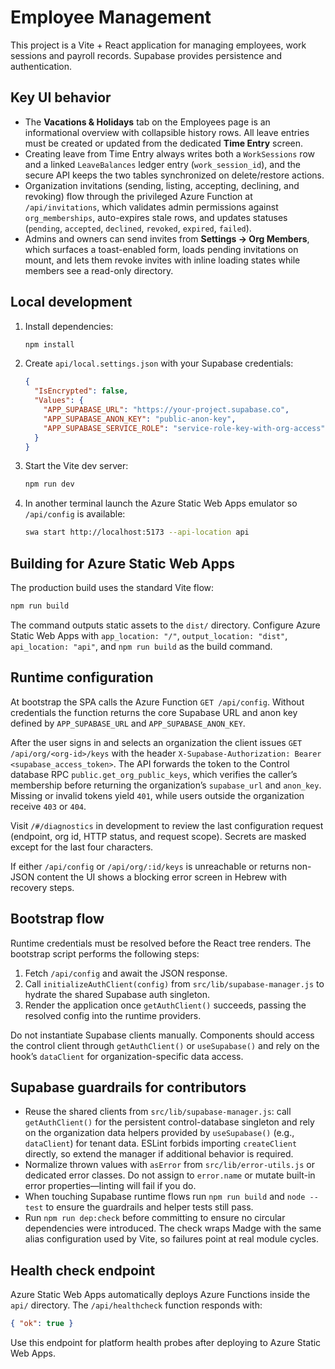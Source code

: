 # Employee Management

This project is a Vite + React application for managing employees, work sessions and payroll records. Supabase provides persistence and authentication.

## Key UI behavior

- The **Vacations & Holidays** tab on the Employees page is an informational overview with collapsible history rows. All leave entries must be created or updated from the dedicated **Time Entry** screen.
- Creating leave from Time Entry always writes both a `WorkSessions` row and a linked `LeaveBalances` ledger entry (`work_session_id`), and the secure API keeps the two tables synchronized on delete/restore actions.
- Organization invitations (sending, listing, accepting, declining, and revoking) flow through the privileged Azure Function at `/api/invitations`, which validates admin permissions against `org_memberships`, auto-expires stale rows, and updates statuses (`pending`, `accepted`, `declined`, `revoked`, `expired`, `failed`).
- Admins and owners can send invites from **Settings → Org Members**, which surfaces a toast-enabled form, loads pending invitations on mount, and lets them revoke invites with inline loading states while members see a read-only directory.

## Local development

1. Install dependencies:
   ```bash
   npm install
   ```
2. Create `api/local.settings.json` with your Supabase credentials:
   ```json
   {
     "IsEncrypted": false,
     "Values": {
       "APP_SUPABASE_URL": "https://your-project.supabase.co",
       "APP_SUPABASE_ANON_KEY": "public-anon-key",
       "APP_SUPABASE_SERVICE_ROLE": "service-role-key-with-org-access"
     }
   }
   ```
3. Start the Vite dev server:
   ```bash
   npm run dev
   ```
4. In another terminal launch the Azure Static Web Apps emulator so `/api/config` is available:
   ```bash
   swa start http://localhost:5173 --api-location api
   ```

## Building for Azure Static Web Apps

The production build uses the standard Vite flow:

```bash
npm run build
```

The command outputs static assets to the `dist/` directory. Configure Azure Static Web Apps with `app_location: "/"`, `output_location: "dist"`, `api_location: "api"`, and `npm run build` as the build command.

## Runtime configuration

At bootstrap the SPA calls the Azure Function `GET /api/config`. Without credentials the function returns the core Supabase URL and anon key defined by `APP_SUPABASE_URL` and `APP_SUPABASE_ANON_KEY`.

After the user signs in and selects an organization the client issues `GET /api/org/<org-id>/keys` with the header `X-Supabase-Authorization: Bearer <supabase_access_token>`. The API forwards the token to the Control database RPC `public.get_org_public_keys`, which verifies the caller’s membership before returning the organization’s `supabase_url` and `anon_key`. Missing or invalid tokens yield `401`, while users outside the organization receive `403` or `404`.

Visit `/#/diagnostics` in development to review the last configuration request (endpoint, org id, HTTP status, and request scope). Secrets are masked except for the last four characters.

If either `/api/config` or `/api/org/:id/keys` is unreachable or returns non-JSON content the UI shows a blocking error screen in Hebrew with recovery steps.

## Bootstrap flow

Runtime credentials must be resolved before the React tree renders. The bootstrap script performs the following steps:

1. Fetch `/api/config` and await the JSON response.
2. Call `initializeAuthClient(config)` from `src/lib/supabase-manager.js` to hydrate the shared Supabase auth singleton.
3. Render the application once `getAuthClient()` succeeds, passing the resolved config into the runtime providers.

Do not instantiate Supabase clients manually. Components should access the control client through `getAuthClient()` or `useSupabase()` and rely on the hook’s `dataClient` for organization-specific data access.

## Supabase guardrails for contributors

- Reuse the shared clients from `src/lib/supabase-manager.js`: call `getAuthClient()` for the persistent control-database singleton and rely on the organization data helpers provided by `useSupabase()` (e.g., `dataClient`) for tenant data. ESLint forbids importing `createClient` directly, so extend the manager if additional behavior is required.
- Normalize thrown values with `asError` from `src/lib/error-utils.js` or dedicated error classes. Do not assign to `error.name` or mutate built-in error properties—linting will fail if you do.
- When touching Supabase runtime flows run `npm run build` and `node --test` to ensure the guardrails and helper tests still pass.
- Run `npm run dep:check` before committing to ensure no circular dependencies were introduced. The check wraps Madge with the same alias configuration used by Vite, so failures point at real module cycles.

## Health check endpoint

Azure Static Web Apps automatically deploys Azure Functions inside the `api/` directory. The `/api/healthcheck` function responds with:

```json
{ "ok": true }
```

Use this endpoint for platform health probes after deploying to Azure Static Web Apps.
